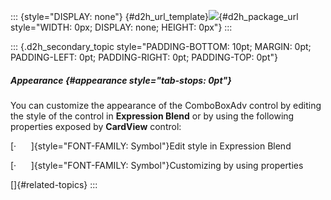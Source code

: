 ::: {style="DISPLAY: none"}
[](ms-xhelp:///?Id=d2h_url_template){#d2h_url_template}![](!package_url!){#d2h_package_url style="WIDTH: 0px; DISPLAY: none; HEIGHT: 0px"}
:::

::: {.d2h_secondary_topic style="PADDING-BOTTOM: 10pt; MARGIN: 0pt; PADDING-LEFT: 0pt; PADDING-RIGHT: 0pt; PADDING-TOP: 0pt"}
##### Appearance {#appearance style="tab-stops: 0pt"}

You can customize the appearance of the ComboBoxAdv control by editing the style of the control in **Expression Blend** or by using the following properties exposed by **CardView** control:

[·      ]{style="FONT-FAMILY: Symbol"}Edit style in Expression Blend

[·      ]{style="FONT-FAMILY: Symbol"}Customizing by using properties

[]{#related-topics}
:::
